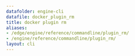 ```yaml
---
datafolder: engine-cli
datafile: docker_plugin_rm
title: docker plugin rm
aliases:
- /edge/engine/reference/commandline/plugin_rm/
- /engine/reference/commandline/plugin_rm/
layout: cli
---
```


<!--
此页面是根据 Docker 源代码自动生成的。如果您想建议更改此处显示的文本，请在 GitHub 上的源代码仓库中打开一个工单或拉取请求：

https://github.com/docker/cli
-->
